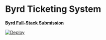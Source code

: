 # Byrd Ticketing System
[**Byrd Full-Stack Submission**](https://gist.github.com/sebastianmach/1ef990be29d24dc55babe56d0f2f1a9a)

[![Deploy](https://www.herokucdn.com/deploy/button.svg)](https://heroku.com/deploy)
